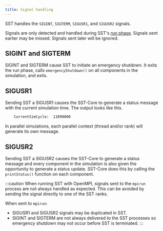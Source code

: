 ```yaml
---
title: Signal handling
---
```


SST handles the `SIGINT`, `SIGTERM`, `SIGUSR1`, and `SIGUSR2` signals.

Signals are only detected and handled during SST's [run phase](../concepts/lifecycle.mdx). Signals sent earlier may be missed. Signals sent later will be ignored.

## SIGINT and SIGTERM
SIGINT and SIGTERM cause SST to initiate an emergency shutdown. It exits the run phase, calls `emergencyShutdown()` on all components in the simulation, and exits.

## SIGUSR1
Sending SST a SIGUSR1 causes the SST-Core to generate a status message with the current simulation time. The output looks like this.
```sh
	CurrentSimCycle:  11090000
```
In parallel simulations, each parallel context (thread and/or rank) will generate its own message.

## SIGUSR2
Sending SST a SIGUSR2 causes the SST-Core to generate a status message and every component in the simulation is also given the opportunity to generate a status update. SST-Core does this by calling the `printStatus()` function on each component.

:::caution
When running SST with OpenMPI, signals sent to the `mpirun` process are not always handled as expected. This can be avoided by sending the signal directly to one of the SST ranks.

When sent to `mpirun`:
* SIGUSR1 and SIGUSR2 signals may be duplicated in SST.
* SIGINT and SIGTERM are not always delivered to the SST processes so emergency shutdown may not occur before SST is terminated.
:::

